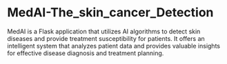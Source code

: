 # MedAI-The_skin_cancer_Detection
MedAI is a Flask application that utilizes AI algorithms to detect skin diseases and provide treatment susceptibility for patients. It offers an intelligent system that analyzes patient data and provides valuable insights for effective disease diagnosis and treatment planning.
